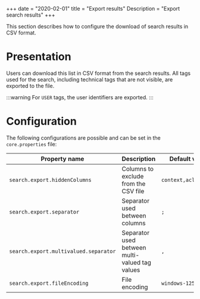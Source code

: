 +++
date = "2020-02-01"
title = "Export results"
Description = "Export search results"
+++

This section describes how to configure the download of search results in CSV format. 

# Presentation
Users can download this list in CSV format from the search results. All tags used for the search, including technical tags that are not visible, are exported to the file.

:::warning
For `USER` tags, the user identifiers are exported.
:::

# Configuration

The following configurations are possible and can be set in the `core.properties` file:

| Property name           			  | Description                               					 | Default value  		 |
|---------------------------------------------|--------------------------------------------------------------|---------------------------|
|`search.export.hiddenColumns`     	  |Columns to exclude from the CSV file    							 |`context,acl,status`  |
|`search.export.separator`     		  |Separator used between columns  						 |`;`       				 |
|`search.export.multivalued.separator`|Separator used between multi-valued tag values    |`,`     					 |
|`search.export.fileEncoding`     	  |File encoding    										 |`windows-1252`          |